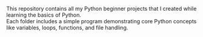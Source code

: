 This repository contains all my Python beginner projects that I created while learning the basics of Python.  
Each folder includes a simple program demonstrating core Python concepts like variables, loops, functions, and file handling.
